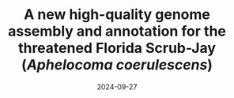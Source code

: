 ---
title: "A new high-quality genome assembly and annotation for the threatened Florida Scrub-Jay (<i>Aphelocoma coerulescens</i>)"
collection: publications
category: manuscripts
permalink: /publication/2024-09-27-fsj-genome
date: 2024-09-27
venue: 'G3 Genes|Genomes|Genetics'
paperurl: 'https://academic.oup.com/g3journal/article/14/12/jkae232/7778701?login=false'
citation: '<b>Romero FG</b>, Beaudry FEG, Warner EH, Nguyen TN, Fitzpatrick JW, Chen N. 2024. A new high-quality genome assembly and annotation for the threatened Florida Scrub-Jay (<i>Aphelocoma coerulescens</i>). <i>G3 Genes|Genomes|Genetics</i>. 14(2):jkae232. doi:10.1093/g3journal/jkae232.'
---